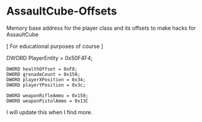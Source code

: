 # AssaultCube-Offsets
Memory base address for the player class and its offsets to make hacks for AssaultCube

[ For educational purposes of course ]

DWORD PlayerEntity = 0x50F4F4;

```
DWORD healthOffset = 0xF8;
DWORD grenadeCount = 0x158;
DWORD playerXPosition = 0x34;
DWORD playerYPosition = 0x3c;

DWORD weaponRifleAmmo = 0x150;
DWORD weaponPistolAmmo = 0x13C
```

I will update this when I find more.
